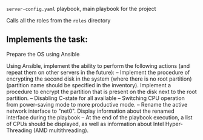 `server-config.yaml` playbook, main playbook for the project

Calls all the roles from the `roles` directory

## Implements the task:

Prepare the OS using Ansible

Using Ansible, implement the ability to perform the following actions (and repeat them on other servers in the future):
– Implement the procedure of encrypting the second disk in the system (where there is no root partition) (partition name should be specified in the inventory).
Implement a procedure to encrypt the partition that is present on the disk next to the root partition.
– Disabling C-state for all available
– Switching CPU operation from power-saving mode to more productive mode.
– Rename the active network interface to "net0". Display information about the renamed interface during the playbook
– At the end of the playbook execution, a list of CPUs should be displayed, as well as information about Intel Hyper-Threading (AMD multithreading).
